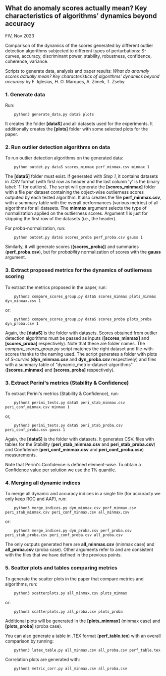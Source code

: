 
## What do anomaly scores actually mean? Key characteristics of algorithms' dynamics beyond accuracy
FIV, Nov 2023

Comparison of the dynamics of the scores generated by different outlier detection algorithms subjected to different types of perturbations: S-curves, accuracy, discriminant power, stability, robustness, confidence, coherence, variance.

Scripts to generate data, analysis and paper results:
*What do anomaly scores actually mean? Key characteristics of algorithms' dynamics beyond accuracy*
by F. Iglesias, H. O. Marques, A. Zimek, T. Zseby

### 1. Generate data

Run:

        python3 generate_data.py dataS plots

It creates the folder **[dataS]** and all datasets used for the experiments. It additionally creates the **[plots]** folder with some selected plots for the paper.


### 2. Run outlier detection algorithms on data

To run outlier detection algorithms on the generated data:

        python outdet.py dataS scores_minmax perf_minmax.csv minmax 1

The **[dataS]** folder must exist. If generated with *Step 1*, it contains datasets in .CSV format (with first row as header and the last column 'y' is the binary label: '1' for outliers). The script will generate the **[scores_minmax]** folder with a file per dataset containing the object-wise outlierness scores outputed by each tested algorithm. It also creates the file **perf_minmax.csv**, with a summary table with the overall performances (various metrics) of all algorithms for all datasets. The **minmax** argument selects the type of normalization applied on the outlierness scores. Argument **1** is just for skipping the first row of the datasets (i.e., the header).

For *proba*-normalization, run:

        python outdet.py dataS scores_proba perf_proba.csv gauss 1

Similarly, it will generate scores (**[scores_proba]**) and summaries (**perf_proba.csv**), but for *probability* normalization of scores with the **gauss** argument.


### 3. Extract proposed metrics for the dynamics of outlierness scoring

To extract the metrics proposed in the paper, run:

        python3 compare_scores_group.py dataS scores_minmax plots_minmax dyn_minmax.csv 1

or:

        python3 compare_scores_group.py dataS scores_proba plots_proba dyn_proba.csv 1

Again, the **[dataS]** is the folder with datasets. Scores obtained from outlier detection algorithms must be passed as inputs (**[scores_minmax]** and **[scores_proba]** respectively). Note that these are folder names. The *compare_scores_group.py* script matches the right dataset and file-with-scores thanks to the naming used. The script generates a folder with plots of *S-curves* (**dyn_minmax.csv** and **dyn_proba.csv** respectively) and files with a summary table of "dynamic_metric-dataset-algorithms" (**[scores_minmax]** and **[scores_proba]** respectively).


### 3. Extract Perini's metrics (Stability & Confidence)

To extract Perini's metrics (Stability & Confidence), run:

        python3 perini_tests.py dataS peri_stab_minmax.csv peri_conf_minmax.csv minmax 1

or, 

        python3 perini_tests.py dataS peri_stab_proba.csv peri_conf_proba.csv gauss 1

Again, the **[dataS]** is the folder with datasets. It generates CSV. files with tables for the Stability (**peri_stab_minmax.csv** and **peri_stab_proba.csv**) and Confidence (**peri_conf_minmax.csv** and **peri_conf_proba.csv**) measurements.

Note that Perini's Confidence is defined element-wise. To obtain a Confidence value per solution we use the 1% quantile.


### 4. Merging all dynamic indices

To merge all dynamic and accuracy indices in a single file (for accuracty we only keep ROC and AAP), run:

        python3 merge_indices.py dyn_minmax.csv perf_minmax.csv peri_stab_minmax.csv peri_conf_minmax.csv all_minmax.csv

or:
 
        python3 merge_indices.py dyn_proba.csv perf_proba.csv peri_stab_proba.csv peri_conf_proba.csv all_proba.csv


The only outputs generated here are **all_minmax.csv** (minmax case) and **all_proba.csv** (proba case). Other arguments refer to and are consistent with the files that we have defined in the previous points.


### 5. Scatter plots and tables comparing metrics

To generate the scatter plots in the paper that compare metrics and algorithms, run:

        python3 scatterplots.py all_minmax.csv plots_minmax

or: 

        python3 scatterplots.py all_proba.csv plots_proba


Additional plots will be generated in the **[plots_minmax]** (minmax case) and **[plots_proba]** (proba case).

You can also generate a table in .TEX format (**perf_table.tex**) with an overall comparison by running:

        python3 latex_table.py all_minmax.csv all_proba.csv perf_table.tex

Correlation plots are generated with:

        python3 metric_corr.py all_minmax.csv all_proba.csv

